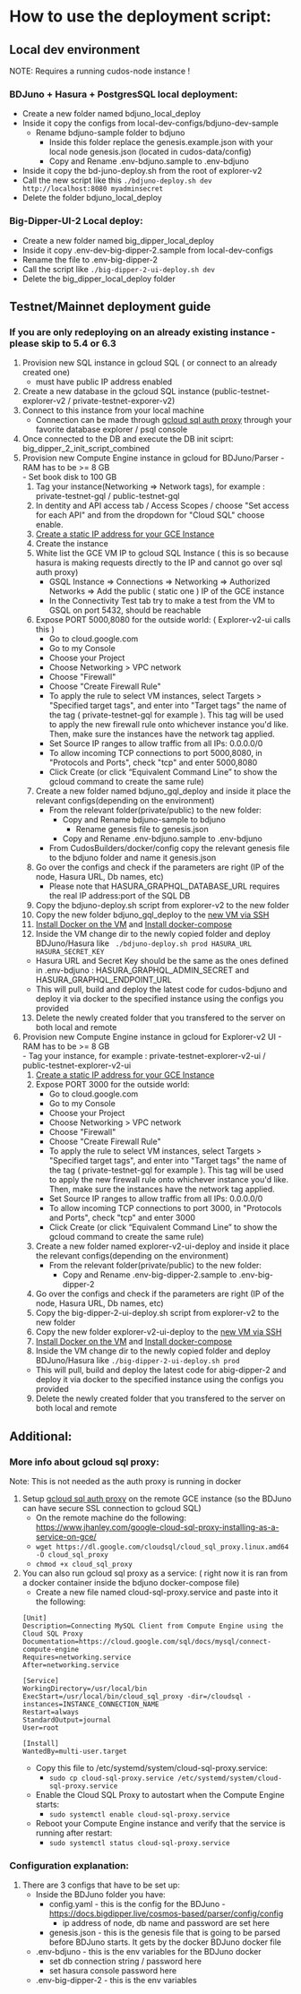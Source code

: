 # How to use the deployment script:
## Local dev environment
NOTE: Requires a running cudos-node instance !
### BDJuno + Hasura + PostgresSQL local deployment:
  - Create a new folder named bdjuno_local_deploy
   - Inside it copy the configs from local-dev-configs/bdjuno-dev-sample
     - Rename bdjuno-sample folder to bdjuno
       - Inside this folder replace the genesis.example.json with your local node genesis.json (located in cudos-data/config)
       - Copy and Rename .env-bdjuno.sample to .env-bdjuno
   - Inside it copy the bd-juno-deploy.sh from the root of explorer-v2 
   - Call the new script like this ```./bdjuno-deploy.sh dev http://localhost:8080 myadminsecret```
   - Delete the folder bdjuno_local_deploy
### Big-Dipper-UI-2 Local deploy:
   - Create a new folder named big_dipper_local_deploy
   - Inside it copy .env-dev-big-dipper-2.sample from local-dev-configs
   - Rename the file to .env-big-dipper-2
   - Call the script like ```./big-dipper-2-ui-deploy.sh dev```
   - Delete the big_dipper_local_deploy folder


## Testnet/Mainnet deployment guide
### If you are only redeploying on an already existing instance - please skip to 5.4 or 6.3
1. Provision new SQL instance in gcloud SQL ( or connect to an already created one)
   - must have public IP address enabled
2. Create a new database in the gcloud SQL instance (public-testnet-explorer-v2 / private-testnet-exporer-v2)
3. Connect to this instance from your local machine 
    - Connection can be made through [gcloud sql auth proxy](https://cloud.google.com/sql/docs/postgres/connect-admin-proxy) through your favorite database explorer / psql console
4. Once connected to the  DB and execute the DB init sciprt: big_dipper_2_init_script_combined
5. Provision new Compute Engine instance in gcloud for BDJuno/Parser
       - RAM has to be >= 8 GB   
       - Set book disk to 100 GB
   1. Tag your instance(Networking => Network tags), for example : private-testnet-gql / public-testnet-gql
   2. In dentity and API access tab / Access Scopes / choose "Set access for each API" and from the dropdown for "Cloud SQL" choose enable. 
   3. [Create a static IP address for your GCE Instance](https://cloud.google.com/compute/docs/ip-addresses/reserve-static-external-ip-address)
   4. Create the instance 
   5. White list the GCE VM IP to gcloud SQL Instance ( this is so because hasura is making requests directly to the IP and cannot go over sql auth proxy)
       - GSQL Instance => Connections => Networking => Authorized Networks => Add the public ( static one ) IP of the GCE instance
       - In the Connectivity Test tab try to make a test from the VM to GSQL on port 5432, should be reachable
   6. Expose PORT 5000,8080 for the outside world: ( Explorer-v2-ui calls this )
         - Go to cloud.google.com
         - Go to my Console
         - Choose your Project
         - Choose Networking > VPC network
         - Choose "Firewall"
         - Choose "Create Firewall Rule"
         - To apply the rule to select VM instances, select Targets > "Specified target tags", and enter into "Target tags" the name of the tag ( private-testnet-gql for example ). This tag will be used to apply the new firewall rule onto whichever instance you'd like. Then, make sure the instances have the network tag applied.
         - Set Source IP ranges to allow traffic from all IPs: 0.0.0.0/0
         - To allow incoming TCP connections to port 5000,8080, in "Protocols and Ports", check "tcp" and enter 5000,8080
         - Click Create (or click “Equivalent Command Line” to show the gcloud command to create the same rule)
   7.  Create a new folder named bdjuno_gql_deploy and inside it place the relevant configs(depending on the environment)
       - From the relevant folder(private/public) to the new folder:
         - Copy and Rename bdjuno-sample to bdjuno
           - Rename genesis file to genesis.json
         - Copy and Rename .env-bdjuno.sample to .env-bdjuno
       - From CudosBuilders/docker/config copy the relevant genesis file to the bdjuno folder and name it genesis.json 
   8.  Go over the configs and check if the parameters are right (IP of the node, Hasura URL, Db names, etc)
          - Please note that HASURA_GRAPHQL_DATABASE_URL requires the real IP address:port of the SQL DB
   9.   Copy the bdjuno-deploy.sh script from explorer-v2 to the new folder
   10.  Copy the new folder bdjuno_gql_deploy to the [new VM via SSH](https://cloud.google.com/sdk/gcloud/reference/compute/scp) 
   11. [Install Docker on the VM](https://docs.docker.com/engine/install/) and [Install docker-compose](https://docs.docker.com/compose/install/)
   12. Inside the VM change dir to the newly copied folder and deploy BDJuno/Hasura like ``` ./bdjuno-deploy.sh prod HASURA_URL HASURA_SECRET_KEY``` 
      - Hasura URL and Secret Key should be the same as the ones defined in .env-bdjuno : HASURA_GRAPHQL_ADMIN_SECRET and HASURA_GRAPHQL_ENDPOINT_URL
      - This will pull, build and deploy the latest code for cudos-bdjuno and deploy it via docker to the specified instance using the configs you provided
   13. Delete the newly created folder that you transfered to the server on both local and remote
6. Provision new Compute Engine instance in gcloud for Explorer-v2 UI
       - RAM has to be >= 8 GB   
       - Tag your instance, for example : private-testnet-explorer-v2-ui / public-testnet-explorer-v2-ui
   1. [Create a static IP address for your GCE Instance](https://cloud.google.com/compute/docs/ip-addresses/reserve-static-external-ip-address)
   2. Expose PORT 3000 for the outside world:
         - Go to cloud.google.com
         - Go to my Console
         - Choose your Project
         - Choose Networking > VPC network
         - Choose "Firewall"
         - Choose "Create Firewall Rule"
         - To apply the rule to select VM instances, select Targets > "Specified target tags", and enter into "Target tags" the name of the tag ( private-testnet-gql for example ). This tag will be used to apply the new firewall rule onto whichever instance you'd like. Then, make sure the instances have the network tag applied.
         - Set Source IP ranges to allow traffic from all IPs: 0.0.0.0/0
         - To allow incoming TCP connections to port 3000, in "Protocols and Ports", check "tcp" and enter 3000
         - Click Create (or click “Equivalent Command Line” to show the gcloud command to create the same rule)
   3.  Create a new folder named explorer-v2-ui-deploy and inside it place the relevant configs(depending on the environment)
       - From the relevant folder(private/public) to the new folder:
         - Copy and Rename .env-big-dipper-2.sample to .env-big-dipper-2
   4.  Go over the configs and check if the parameters are right (IP of the node, Hasura URL, Db names, etc)
   5.  Copy the big-dipper-2-ui-deploy.sh script from explorer-v2 to the new folder
   6.  Copy the new folder explorer-v2-ui-deploy to the [new VM via SSH](https://cloud.google.com/sdk/gcloud/reference/compute/scp) 
   7.  [Install Docker on the VM](https://docs.docker.com/engine/install/) and [Install docker-compose](https://docs.docker.com/compose/install/)
   8.  Inside the VM change dir to the newly copied folder and deploy BDJuno/Hasura like ```./big-dipper-2-ui-deploy.sh prod```
      - This will pull, build and deploy the latest code for abig-dipper-2 and deploy it via docker to the specified instance using the configs you provided
   9.  Delete the newly created folder that you transfered to the server on both local and remote

## Additional:
### More info about gcloud sql proxy: 
Note: This is not needed as the auth proxy is running in docker
1.  Setup [gcloud sql auth proxy](https://cloud.google.com/sql/docs/postgres/connect-admin-proxy) on the remote GCE instance (so the BDJuno can have secure SSL connection to gcloud SQL)
    - On the remote machine do the following: https://www.jhanley.com/google-cloud-sql-proxy-installing-as-a-service-on-gce/
    - ```wget https://dl.google.com/cloudsql/cloud_sql_proxy.linux.amd64 -O cloud_sql_proxy```
    - ```chmod +x cloud_sql_proxy```
2. You can also run gcloud sql proxy as a service: ( right now it is ran from a docker container inside the bdjuno docker-compose file)
    - Create a new file named cloud-sql-proxy.service and paste into it the following: 
    ```
    [Unit]
    Description=Connecting MySQL Client from Compute Engine using the Cloud SQL Proxy
    Documentation=https://cloud.google.com/sql/docs/mysql/connect-compute-engine
    Requires=networking.service
    After=networking.service
    
    [Service]
    WorkingDirectory=/usr/local/bin
    ExecStart=/usr/local/bin/cloud_sql_proxy -dir=/cloudsql -instances=INSTANCE_CONNECTION_NAME
    Restart=always
    StandardOutput=journal
    User=root
    
    [Install]
    WantedBy=multi-user.target
    ```
    - Copy this file to /etc/systemd/system/cloud-sql-proxy.service: 
        - ```sudo cp cloud-sql-proxy.service /etc/systemd/system/cloud-sql-proxy.service```
    - Enable the Cloud SQL Proxy to autostart when the Compute Engine starts:
        - ``` sudo systemctl enable cloud-sql-proxy.service ```
    - Reboot your Compute Engine instance and verify that the service is running after restart:
        - ```sudo systemctl status cloud-sql-proxy.service```

### Configuration explanation:
1. There are 3 configs that have to be set up: 
    - Inside the BDJuno folder you have:
        - config.yaml - this is the config for the BDJuno - https://docs.bigdipper.live/cosmos-based/parser/config/config
          - ip address of node, db name and password are set here
        - genesis.json - this is the genesis file that is going to be parsed before BDJuno starts. It gets by the docker BDJuno docker file
    - .env-bdjuno - this is the env variables for the BDJuno docker 
      - set db connection string / password here 
      - set hasura console password here  
    - .env-big-dipper-2 - this is the env variables 